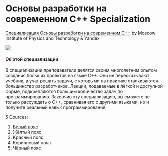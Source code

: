 # Основы разработки на современном C++ Specialization #

[Специализация Основы разработки на современном C++](https://www.coursera.org/specializations/c-plus-plus-modern-development/) by Moscow Institute of Physics and Technology & Yandex

<p>
    <a href="https://www.coursera.org/specializations/c-plus-plus-modern-development/">
        <img src="https://github.com/VulpesCorsac/Coursera-Basics-of-C-plus-plus-development/blob/master/Logo.jpg">
    </a>
</p>

#### Об этой специализации ####
В специализации преподаватели делятся своим многолетним опытом создания больших проектов на языке C++. Они не пересказывают учебник, а учат решать задачи, с которыми на практике сталкиваются большинство разработчиков. Лекции, подаваемые в лёгкой и доступной форме, подкрепляются большим количество задач по программированию. Закончив эту специализацию, вы сможете не только рассуждать о C++, сравнивая его с другими языками, но и получите реальный навык программирования.

5 Cources:

1. [Белый пояс](https://github.com/VulpesCorsac/Coursera-Basics-of-C-plus-plus-development/tree/master/1%20-%20White%20belt)
2. Жёлтый пояс
3. Красный пояс
4. Коричневый пояс
5. Чёрный пояс


